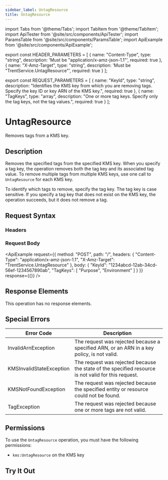```yaml
---
sidebar_label: UntagResource
title: UntagResource
---
```


import Tabs from '@theme/Tabs';
import TabItem from '@theme/TabItem';
import ApiTester from '@site/src/components/ApiTester';
import ParamsTable from '@site/src/components/ParamsTable';
import ApiExample from '@site/src/components/ApiExample';

export const HEADER_PARAMETERS = [
  {
    name: "Content-Type",
    type: "string",
    description: 'Must be "application/x-amz-json-1.1"',
    required: true
  },
  {
    name: "X-Amz-Target",
    type: "string",
    description: 'Must be "TrentService.UntagResource"',
    required: true
  }
];

export const REQUEST_PARAMETERS = [
  {
    name: "KeyId",
    type: "string",
    description: "Identifies the KMS key from which you are removing tags. Specify the key ID or key ARN of the KMS key.",
    required: true
  },
  {
    name: "TagKeys",
    type: "array",
    description: "One or more tag keys. Specify only the tag keys, not the tag values.",
    required: true
  }
];

# UntagResource

Removes tags from a KMS key.

## Description

Removes the specified tags from the specified KMS key. When you specify a tag key, the operation removes both the tag key and its associated tag value. To remove multiple tags from multiple KMS keys, use one call to `UntagResource` for each KMS key.

To identify which tags to remove, specify the tag key. The tag key is case sensitive. If you specify a tag key that does not exist on the KMS key, the operation succeeds, but it does not remove a tag.

## Request Syntax

### Headers

<ParamsTable parameters={HEADER_PARAMETERS} />

### Request Body

<ParamsTable parameters={REQUEST_PARAMETERS} />

<ApiExample
  request={{
    method: "POST",
    path: "/",
    headers: {
      "Content-Type": "application/x-amz-json-1.1",
      "X-Amz-Target": "TrentService.UntagResource"
    },
    body: {
      "KeyId": "1234abcd-12ab-34cd-56ef-1234567890ab",
      "TagKeys": [
        "Purpose",
        "Environment"
      ]
    }
  }}
  response={{}}
/>

## Response Elements

This operation has no response elements.

## Special Errors

| Error Code | Description |
|------------|-------------|
| InvalidArnException | The request was rejected because a specified ARN, or an ARN in a key policy, is not valid. |
| KMSInvalidStateException | The request was rejected because the state of the specified resource is not valid for this request. |
| KMSNotFoundException | The request was rejected because the specified entity or resource could not be found. |
| TagException | The request was rejected because one or more tags are not valid. |

## Permissions

To use the `UntagResource` operation, you must have the following permissions:
- `kms:UntagResource` on the KMS key

## Try It Out

<ApiTester
  operation="UntagResource"
  description="Remove tags from a KMS key."
  parameters={REQUEST_PARAMETERS}
  exampleResponse={{}}
/> 